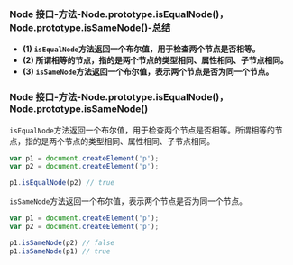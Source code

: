### Node 接口-方法-Node.prototype.isEqualNode()，Node.prototype.isSameNode()-总结

- **(1) `isEqualNode`方法返回一个布尔值，用于检查两个节点是否相等。**
- **(2) 所谓相等的节点，指的是两个节点的类型相同、属性相同、子节点相同。**
- **(3) `isSameNode`方法返回一个布尔值，表示两个节点是否为同一个节点。**

### Node 接口-方法-Node.prototype.isEqualNode()，Node.prototype.isSameNode()

`isEqualNode`方法返回一个布尔值，用于检查两个节点是否相等。所谓相等的节点，指的是两个节点的类型相同、属性相同、子节点相同。

```javascript
var p1 = document.createElement('p');
var p2 = document.createElement('p');

p1.isEqualNode(p2) // true
```

`isSameNode`方法返回一个布尔值，表示两个节点是否为同一个节点。

```javascript
var p1 = document.createElement('p');
var p2 = document.createElement('p');

p1.isSameNode(p2) // false
p1.isSameNode(p1) // true
```
